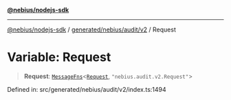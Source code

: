 [**@nebius/nodejs-sdk**](../../../../../README.md)

***

[@nebius/nodejs-sdk](../../../../../README.md) / [generated/nebius/audit/v2](../README.md) / Request

# Variable: Request

> **Request**: [`MessageFns`](../../../../../runtime/protos/core/interfaces/MessageFns.md)\<[`Request`](../interfaces/Request.md), `"nebius.audit.v2.Request"`\>

Defined in: src/generated/nebius/audit/v2/index.ts:1494
